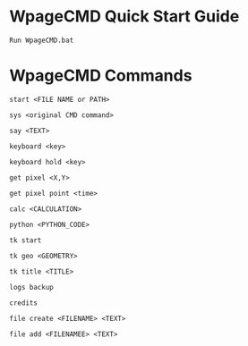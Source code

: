 <div class="guide">
        <h1>WpageCMD Quick Start Guide</h1>
        <p><code>Run WpageCMD.bat</code></p>
        <h1>WpageCMD Commands</h1>
        <p><code>start &lt;FILE NAME or PATH&gt;</code></p>
        <p><code>sys &lt;original CMD command&gt;</code></p>
        <p><code>say &lt;TEXT&gt;</code></p>
        <p><code>keyboard &lt;key&gt;</code></p>
        <p><code>keyboard hold &lt;key&gt;</code></p>
        <p><code>get pixel &lt;X,Y&gt;</code></p>
        <p><code>get pixel point &lt;time&gt;</code></p>
        <p><code>calc &lt;CALCULATION&gt;</code></p>
        <p><code>python &lt;PYTHON_CODE&gt;</code></p>
        <p><code>tk start</code></p>
        <p><code>tk geo &lt;GEOMETRY&gt;</code></p>
        <p><code>tk title &lt;TITLE&gt;</code></p>
        <p><code>logs backup</code></p>
        <p><code>credits</code></p>
        <p><code>file create &lt;FILENAME&gt; &lt;TEXT&gt;</code></p>
        <p><code>file add &lt;FILENAMEE&gt; &lt;TEXT&gt;</code></p>
</div>
